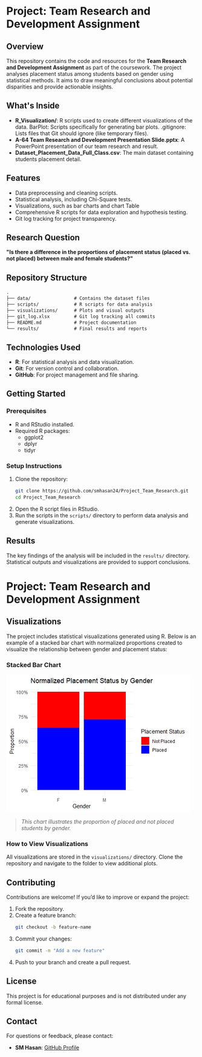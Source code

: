 
# **Project: Team Research and Development Assignment**

## **Overview**
This repository contains the code and resources for the **Team Research and Development Assignment** as part of the coursework. The project analyses placement status among students based on gender using statistical methods. It aims to draw meaningful conclusions about potential disparities and provide actionable insights.
## What's Inside
- **R_Visualization/**: R scripts used to create different visualizations of the data.
BarPlot: Scripts specifically for generating bar plots.
.gitignore: Lists files that Git should ignore (like temporary files).
- **A-64 Team Research and Development Presentation Slide.pptx**: A PowerPoint presentation of our team research and result.
- **Dataset_Placement_Data_Full_Class.csv**: The main dataset containing students placement detail.

## **Features**
- Data preprocessing and cleaning scripts.
- Statistical analysis, including Chi-Square tests.
- Visualizations, such as bar charts and chart Table
- Comprehensive R scripts for data exploration and hypothesis testing.
- Git log tracking for project transparency.

## **Research Question**
**"Is there a difference in the proportions of placement status (placed vs. not placed) between male and female students?"**

## **Repository Structure**
```
.
├── data/                # Contains the dataset files
├── scripts/             # R scripts for data analysis
├── visualizations/      # Plots and visual outputs
├── git_log.xlsx         # Git log tracking all commits
├── README.md            # Project documentation
└── results/             # Final results and reports
```

## **Technologies Used**
- **R**: For statistical analysis and data visualization.
- **Git**: For version control and collaboration.
- **GitHub**: For project management and file sharing.

## **Getting Started**
### **Prerequisites**
- R and RStudio installed.
- Required R packages:
  - ggplot2
  - dplyr
  - tidyr

### **Setup Instructions**
1. Clone the repository:
   ```bash
   git clone https://github.com/smhasan24/Project_Team_Research.git
   cd Project_Team_Research
   ```
2. Open the R script files in RStudio.
3. Run the scripts in the `scripts/` directory to perform data analysis and generate visualizations.

## **Results**
The key findings of the analysis will be included in the `results/` directory. Statistical outputs and visualizations are provided to support conclusions.

# **Project: Team Research and Development Assignment**

## **Visualizations**
The project includes statistical visualizations generated using R. Below is an example of a stacked bar chart with normalized proportions created to visualize the relationship between gender and placement status:

### Stacked Bar Chart
![Stacked Bar Chart](BarPlot/Normalized_Placement_Status_By_Gender.jpg)

> *This chart illustrates the proportion of placed and not placed students by gender.*

### How to View Visualizations
All visualizations are stored in the `visualizations/` directory. Clone the repository and navigate to the folder to view additional plots.



## **Contributing**
Contributions are welcome! If you’d like to improve or expand the project:
1. Fork the repository.
2. Create a feature branch:
   ```bash
   git checkout -b feature-name
   ```
3. Commit your changes:
   ```bash
   git commit -m "Add a new feature"
   ```
4. Push to your branch and create a pull request.

## **License**
This project is for educational purposes and is not distributed under any formal license.

## **Contact**
For questions or feedback, please contact:
- **SM Hasan**: [GitHub Profile](https://github.com/smhasan24)
